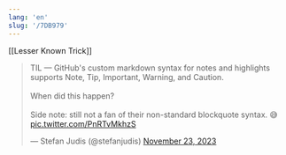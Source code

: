 ```yaml
---
lang: 'en'
slug: '/7DB979'
---
```


[[Lesser Known Trick]]

<blockquote class="twitter-tweet">
<p lang="en" dir="ltr">
TIL — GitHub&#39;s custom markdown syntax for notes and highlights supports Note, Tip, Important, Warning, and Caution.<br/><br/>When did this happen?<br/><br/>Side note: still not a fan of their non-standard blockquote syntax. 😅 <a href="https://t.co/PnRTvMkhzS">pic.twitter.com/PnRTvMkhzS</a>
</p>
&mdash; Stefan Judis (@stefanjudis) <a href="https://twitter.com/stefanjudis/status/1727785524340158878?ref_src=twsrc%5Etfw">November 23, 2023</a></blockquote>

